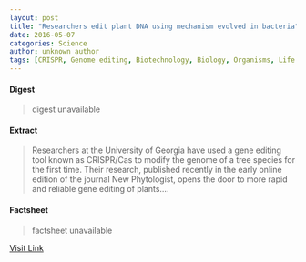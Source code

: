 ```yaml
---
layout: post
title: "Researchers edit plant DNA using mechanism evolved in bacteria"
date: 2016-05-07
categories: Science
author: unknown author
tags: [CRISPR, Genome editing, Biotechnology, Biology, Organisms, Life sciences, Genetics]
---
```



#### Digest
>digest unavailable

#### Extract
>Researchers at the University of Georgia have used a gene editing tool known as CRISPR/Cas to modify the genome of a tree species for the first time. Their research, published recently in the early online edition of the journal New Phytologist, opens the door to more rapid and reliable gene editing of plants....

#### Factsheet
>factsheet unavailable

[Visit Link](http://phys.org/news352667561.html)


